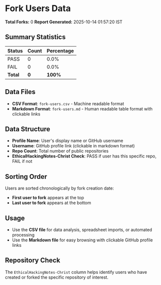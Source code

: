 # Fork Users Data

**Total Forks:** 0
**Report Generated:** 2025-10-14 01:57:20 IST

## Summary Statistics

| Status | Count | Percentage |
|--------|-------|------------|
| PASS   | 0     | 0.0%       |
| FAIL   | 0    | 0.0%      |
| **Total** | **0** | **100%** |

## Data Files
- **CSV Format**: `fork-users.csv` - Machine readable format
- **Markdown Format**: `fork-users.md` - Human readable table format with clickable links

## Data Structure
- **Profile Name**: User's display name or GitHub username
- **Username**: GitHub profile link (clickable in markdown format)
- **Repo Count**: Total number of public repositories
- **EthicalHackingNotes-Christ Check**: PASS if user has this specific repo, FAIL if not

## Sorting Order
Users are sorted chronologically by fork creation date:
- **First user to fork** appears at the top
- **Last user to fork** appears at the bottom

## Usage
- Use the **CSV file** for data analysis, spreadsheet imports, or automated processing
- Use the **Markdown file** for easy browsing with clickable GitHub profile links

## Repository Check
The `EthicalHackingNotes-Christ` column helps identify users who have created or forked the specific repository of interest.